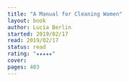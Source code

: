 ```yaml
---
title: "A Manual for Cleaning Women"
layout: book
author: Lucia Berlin
started: 2019/02/17
read: 2019/02/17
status: read
rating: "★★★★★"
cover: 
pages: 403
---
```

